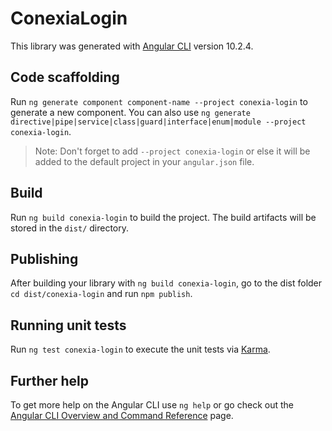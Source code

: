 # ConexiaLogin

This library was generated with [Angular CLI](https://github.com/angular/angular-cli) version 10.2.4.

## Code scaffolding

Run `ng generate component component-name --project conexia-login` to generate a new component. You can also use `ng generate directive|pipe|service|class|guard|interface|enum|module --project conexia-login`.
> Note: Don't forget to add `--project conexia-login` or else it will be added to the default project in your `angular.json` file. 

## Build

Run `ng build conexia-login` to build the project. The build artifacts will be stored in the `dist/` directory.

## Publishing

After building your library with `ng build conexia-login`, go to the dist folder `cd dist/conexia-login` and run `npm publish`.

## Running unit tests

Run `ng test conexia-login` to execute the unit tests via [Karma](https://karma-runner.github.io).

## Further help

To get more help on the Angular CLI use `ng help` or go check out the [Angular CLI Overview and Command Reference](https://angular.io/cli) page.

